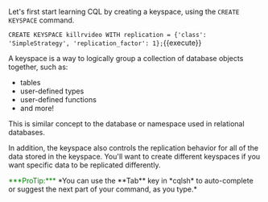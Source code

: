 Let's first start learning CQL by creating a keyspace, using the `CREATE KEYSPACE` command.

`CREATE KEYSPACE killrvideo WITH replication = {'class': 'SimpleStrategy', 'replication_factor': 1};`{{execute}}

A keyspace is a way to logically group a collection of database objects together, such as:
 * tables
 * user-defined types
 * user-defined functions
 * and more!

This is similar concept to the database or namespace used in relational databases.

In addition, the keyspace also controls the replication behavior for all of the data stored in the keyspace. You'll want to create different keyspaces if you want specific data to be replicated differently.

<p><span  style="color:green">***ProTip:***</span> *You can use the **Tab** key in *cqlsh* to auto-complete or suggest the next part of your command, as you type.*</p>
